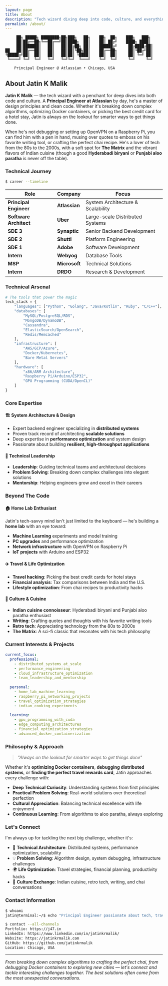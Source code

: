 ```yaml
---
layout: page
title: About
description: "Tech wizard diving deep into code, culture, and everything in between"
permalink: /about/
---
```


```
     ██╗ █████╗ ████████╗██╗███╗   ██╗    ██╗  ██╗    ███╗   ███╗
     ██║██╔══██╗╚══██╔══╝██║████╗  ██║    ██║ ██╔╝    ████╗ ████║
     ██║███████║   ██║   ██║██╔██╗ ██║    ██████╔╝     ██╔████╔██║
██   ██║██╔══██║   ██║   ██║██║╚██╗██║    ██╔══██╗     ██║╚██╔╝██║
╚█████╔╝██║  ██║   ██║   ██║██║ ╚████║    ██║  ██║     ██║ ╚═╝ ██║
 ╚════╝ ╚═╝  ╚═╝   ╚═╝   ╚═╝╚═╝  ╚═══╝    ╚═╝  ╚═╝     ╚═╝     ╚═╝
                                                                    
    Principal Engineer @ Atlassian • Chicago, USA
```

## About Jatin K Malik

**Jatin K Malik** — the tech wizard with a penchant for deep dives into both code and culture. A **Principal Engineer at Atlassian** by day, he's a master of design principles and clean code. Whether it's breaking down complex algorithms, optimizing Docker containers, or picking the best credit card for a hotel stay, Jatin is always on the lookout for smarter ways to get things done.

When he's not debugging or setting up OpenVPN on a Raspberry Pi, you can find him with a pen in hand, musing over quotes to emboss on his favorite writing tool, or crafting the perfect chai recipe. He's a lover of tech from the 80s to the 2000s, with a soft spot for **The Matrix** and the vibrant flavors of Indian cuisine (though a good **Hyderabadi biryani** or **Punjabi aloo paratha** is never off the table).

### Technical Journey

```bash
$ career --timeline
```

| Role | Company | Focus |
|------|---------|-------|
| **Principal Engineer** | **Atlassian** | System Architecture & Scalability |
| **Software Architect** | **Uber** | Large-scale Distributed Systems |
| **SDE 3** | **Synaptic** | Senior Backend Development |
| **SDE 2** | **Shuttl** | Platform Engineering |
| **SDE 1** | **Adobe** | Software Development |
| **Intern** | **Webyog** | Database Tools |
| **MSP** | **Microsoft** | Technical Solutions |
| **Intern** | **DRDO** | Research & Development |

### Technical Arsenal

```python
# The tools that power the magic
tech_stack = {
    "languages": ["Python", "Golang", "Java/Kotlin", "Ruby", "C/C++"],
    "databases": [
        "MySQL/PostgreSQL/RDS",
        "MongoDB/DynamoDB", 
        "Cassandra",
        "ElasticSearch/OpenSearch",
        "Redis/Memcached"
    ],
    "infrastructure": [
        "AWS/GCP/Azure",
        "Docker/Kubernetes", 
        "Bare Metal Servers"
    ],
    "hardware": [
        "x86/ARM Architecture",
        "Raspberry Pi/Arduino/ESP32",
        "GPU Programming (CUDA/OpenCL)"
    ]
}
```

### Core Expertise

#### 🏗️ **System Architecture & Design**
- Expert backend engineer specializing in **distributed systems**
- Proven track record of architecting **scalable solutions**
- Deep expertise in **performance optimization** and system design
- Passionate about building **resilient, high-throughput applications**

#### 🔧 **Technical Leadership**
- **Leadership**: Guiding technical teams and architectural decisions
- **Problem Solving**: Breaking down complex challenges into elegant solutions  
- **Mentorship**: Helping engineers grow and excel in their careers

### Beyond The Code

#### 🏠 **Home Lab Enthusiast**
Jatin's tech-savvy mind isn't just limited to the keyboard — he's building a **home lab** with an eye toward:
- **Machine Learning** experiments and model training
- **PC upgrades** and performance optimization
- **Network infrastructure** with OpenVPN on Raspberry Pi
- **IoT projects** with Arduino and ESP32

#### ✈️ **Travel & Life Optimization**
- **Travel hacking**: Picking the best credit cards for hotel stays
- **Financial analysis**: Tax comparisons between India and the U.S.
- **Lifestyle optimization**: From chai recipes to productivity hacks

#### 🍛 **Culture & Cuisine**
- **Indian cuisine connoisseur**: Hyderabadi biryani and Punjabi aloo paratha enthusiast
- **Writing**: Crafting quotes and thoughts with his favorite writing tools
- **Retro tech**: Appreciating technology from the 80s to 2000s
- **The Matrix**: A sci-fi classic that resonates with his tech philosophy

### Current Interests & Projects

```yaml
current_focus:
  professional:
    - distributed_systems_at_scale
    - performance_engineering
    - cloud_infrastructure_optimization
    - team_leadership_and_mentorship
    
  personal:
    - home_lab_machine_learning
    - raspberry_pi_networking_projects
    - travel_optimization_strategies
    - indian_cooking_experiments
    
  learning:
    - gpu_programming_with_cuda
    - edge_computing_architectures
    - financial_optimization_strategies
    - advanced_docker_containerization
```

### Philosophy & Approach

> *"Always on the lookout for smarter ways to get things done"*

Whether it's **optimizing Docker containers**, **debugging distributed systems**, or **finding the perfect travel rewards card**, Jatin approaches every challenge with:

- **Deep Technical Curiosity**: Understanding systems from first principles
- **Practical Problem Solving**: Real-world solutions over theoretical perfection
- **Cultural Appreciation**: Balancing technical excellence with life enjoyment
- **Continuous Learning**: From algorithms to aloo paratha, always exploring

### Let's Connect

I'm always up for tackling the next big challenge, whether it's:
- 🔧 **Technical Architecture**: Distributed systems, performance optimization, scalability
- 💡 **Problem Solving**: Algorithm design, system debugging, infrastructure challenges  
- 🌍 **Life Optimization**: Travel strategies, financial planning, productivity hacks
- 🍛 **Culture Exchange**: Indian cuisine, retro tech, writing, and chai conversations

### Contact Information

```bash
$ whoami
jatin@terminal:~/$ echo "Principal Engineer passionate about tech, travel, and great food"

$ contact --all-channels
Portfolio: https://j47.in
LinkedIn: https://www.linkedin.com/in/jatinkrmalik/
Website: https://jatinkrmalik.com
GitHub: https://github.com/jatinkrmalik
Location: Chicago, USA
```

---

*From breaking down complex algorithms to crafting the perfect chai, from debugging Docker containers to exploring new cities — let's connect and tackle interesting challenges together. The best solutions often come from the most unexpected conversations.* 